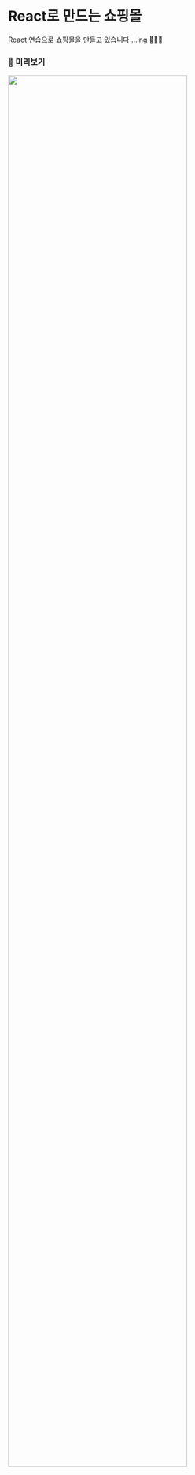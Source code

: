 # React로 만드는 쇼핑몰
 React 연습으로 쇼핑몰을 만들고 있습니다  ...ing 👗👚👔


### 🔎 미리보기 

<img src="https://github.com/DDUDII/shop_react/assets/131181283/dc00432d-a8f7-4351-806a-c30a41ea1b6e).png"  width="85%" height="85%"/>

